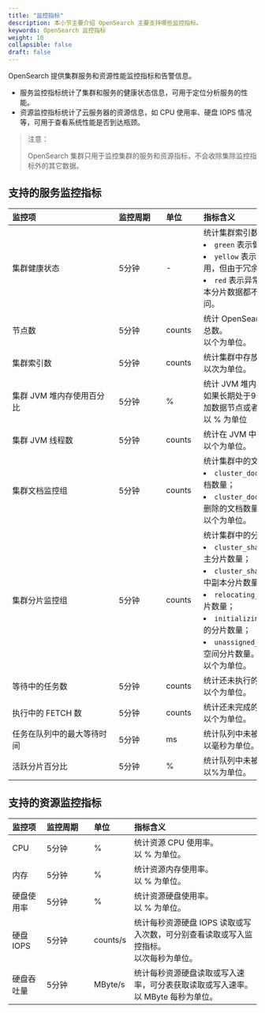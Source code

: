 ```yaml
---
title: "监控指标"
description: 本小节主要介绍 OpenSearch 主要支持哪些监控指标。 
keywords: OpenSearch 监控指标
weight: 10
collapsible: false
draft: false
---
```


OpenSearch 提供集群服务和资源性能监控指标和告警信息。

- 服务监控指标统计了集群和服务的健康状态信息，可用于定位分析服务的性能。
- 资源监控指标统计了云服务器的资源信息，如 CPU 使用率、硬盘 IOPS 情况等，可用于查看系统性能是否到达瓶颈。

> 注意：
> 
> OpenSearch 集群只用于监控集群的服务和资源指标，不会收除集除监控指标外的其它数据。

## 支持的服务监控指标

|  <span style="display:inline-block;width:200px">监控项</span> | <span style="display:inline-block;width:80px">监控周期</span> | <span style="display:inline-block;width:60px">单位</span> |  <span style="display:inline-block;width:320px">指标含义</span>  |
|:--- |:--- |:--- |:--- |
| 集群健康状态| 5分钟 | - | 统计集群索引数据的健康状态。<li>`green` 表示健康。<li>`yellow` 表示告警，有索引的分片数据不可用，但由于冗余配置，索引数据仍能访问。<li>`red` 表示异常，有索引的主分片数据和副本分片数据都不可用，索引的部分数据不可访问。 |
| 节点数 | 5分钟 | counts | 统计 OpenSearch 数据节点和 Master 节点总数。<br>以个为单位。 |
| 集群索引数 | 5分钟 | counts| 统计集群中存放的索引数量。<br>以次为单位。 |
| 集群 JVM 堆内存使用百分比| 5分钟 | % | 统计 JVM 堆内存使用的百分比。<br>如果长期处于90%以上，则需考虑扩容，增加数据节点或者提高节点配置。<br>以 % 为单位 |
| 集群 JVM 线程数 | 5分钟 | counts | 统计在 JVM 中运行的线程数量。<br>以个为单位。 |
| 集群文档监控组 | 5分钟 | counts | 统计集群中的文档数量。<li>`cluster_docs_count`集群中正在运行的文档数量；<li>`cluster_docs_deleted_count`集群中已被删除的文档数量。<br>以个为单位。 |
| 集群分片监控组 | 5分钟 | counts | 统计集群中的分片数量。<li>`cluster_shards_primaries_count`集群中主分片数量；<li>`cluster_shards_replication_count`集群中副本分片数量；<li>`relocating_shards`集群中正在迁移的分片数量；<li>`initializing_shards`集群中正在初始化的分片数量；<li>`unassigned_shards`集群中还未分配存储空间分片数量。<br>以个为单位。|
| 等待中的任务数| 5分钟 | counts | 统计还未执行的集群级的任务。<br>以个为单位。 |
| 执行中的 FETCH 数| 5分钟 | counts | 统计还未完成的 FETCH 数。<br>以个为单位。 |
| 任务在队列中的最大等待时间 | 5分钟 | ms | 统计队列中未被执行的任务的最大等待时间。<br>以毫秒为单位。 |
| 活跃分片百分比 | 5分钟 | % | 统计队列中未被执行的任务的最大等待时间。<br>以%为单位。 |

## 支持的资源监控指标

| 监控项 | <span style="display:inline-block;width:80px">监控周期</span> | <span style="display:inline-block;width:60px">单位</span> | 指标含义 |
|:--- |:--- |:--- |:--- |
| CPU | 5分钟 | % | 统计资源 CPU 使用率。<br>以 % 为单位。 |
| 内存 | 5分钟 | % | 统计资源内存使用率。<br>以 % 为单位。 |
| 硬盘使用率 | 5分钟 | % | 统计资源硬盘使用率。<br>以 % 为单位。 |
| 硬盘 IOPS | 5分钟 | counts/s | 统计每秒资源硬盘 IOPS 读取或写入次数，可分别查看读取或写入监控指标。<br>以次每秒为单位。 |
| 硬盘吞吐量 | 5分钟 | MByte/s | 统计每秒资源硬盘读取或写入速率，可分表获取读取或写入速率。<br>以 MByte 每秒为单位。 |
